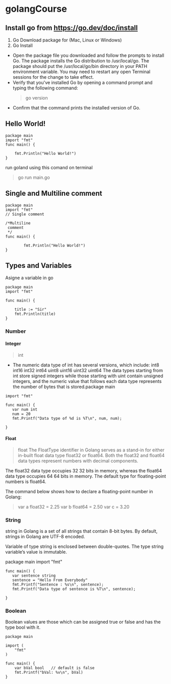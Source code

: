 # golangCourse
## Install go from https://go.dev/doc/install
1. Go Download
package for (Mac, Linux or Windows)
2. Go Install
* Open the package file you downloaded and follow the prompts to install Go.
The package installs the Go distribution to /usr/local/go. The package should put the /usr/local/go/bin directory in your PATH environment variable. You may need to restart any open Terminal sessions for the change to take effect.
* Verify that you've installed Go by opening a command prompt and typing the following command:
   > go version
* Confirm that the command prints the installed version of Go.

## Hello World!
```
package main
import "fmt"
func main() {

	fmt.Println("Hello World!")
}

```
run goland using this comand on terminal
> go run main.go

## Single and Multiline comment
```
package main
import "fmt"
// Single comment

/*Multiline
 comment
 */
func main() {

        fmt.Println("Hello World!")
}

```

## Types and Variables
Asigne a variable in go


```
package main
import "fmt"

func main() {

	title := "Sir"
	fmt.Println(title)
}
```
### Number
#### Integer
> int
* The numeric data type of int has several versions, which include:
int8
int16
int32
int64
uint8
uint16
uint32
uint64
The data types starting from int store signed integers while those starting with uint contain unsigned integers, and the numeric value that follows each data type represents the number of bytes that is stored.package main
```
import "fmt"

func main() {
   var num int
   num = 20
   fmt.Printf("Data type of %d is %T\n", num, num);

}
```
#### Float
> float
The FloatType identifier in Golang serves as a stand-in for either in-built float data type float32 or float64. Both the float32 and float64 data types represent numbers with decimal components.

The float32 data type occupies 32
32
 bits in memory, whereas the float64 data type occupies 64
64
 bits in memory. The default type for floating-point numbers is float64.

The command below shows how to declare a floating-point number in Golang:
> var a float32 = 2.25
> var b float64 = 2.50
> var c = 3.20
### String
string in Golang is a set of all strings that contain 8-bit bytes. By default, strings in Golang are UTF-8 encoded.

Variable of type string is enclosed between double-quotes. The type string variable’s value is immutable.

package main
import "fmt"
```
func main() {
   var sentence string
   sentence = "Hello From Everybody"
   fmt.Printf("Sentence : %s\n", sentence);
   fmt.Printf("Data type of sentence is %T\n", sentence);

}
```
### Boolean
Boolean values are those which can be assigned true or false and has the type bool with it.

```
package main

import (
    "fmt"
)

func main() {
    var bVal bool   // default is false
    fmt.Printf("bVal: %v\n", bVal)
}
```




